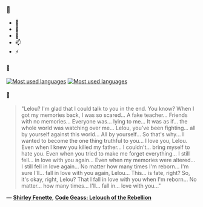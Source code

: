 ### 👋

- 🔭
- 🌱
- 💬
- 📫
- ⚡

#### 🧏

[![Most used languages](https://github-readme-stats-aynah.vercel.app/api/top-langs/?username=aynh&theme=solarized-dark&langs_count=6&layout=compact&hide_title=true)](https://github.com/anuraghazra/github-readme-stats#gh-dark-mode-only)
[![Most used languages](https://github-readme-stats-aynah.vercel.app/api/top-langs/?username=aynh&theme=solarized-light&langs_count=6&layout=compact&hide_title=true)](https://github.com/anuraghazra/github-readme-stats#gh-light-mode-only)

#### 💬

> "Lelou? I'm glad that I could talk to you in the end. You know? When I got my memories back, I was so scared... A fake teacher... Friends with no memories... Everyone was... lying to me... It was as if... the whole world was watching over me... Lelou, you've been fighting... all by yourself against this world... All by yourself... So that's why... I wanted to become the one thing truthful to you... I love you, Lelou. Even when I knew you killed my father... I couldn't... bring myself to hate you. Even when you tried to make me forget everything... I still fell... in love with you again... Even when my memories were altered... I still fell in love again... No matter how many times I'm reborn... I'm sure I'll... fall in love with you again, Lelou... This... is fate, right? So, it's okay, right, Lelou? That I fall in love with you when I'm reborn... No matter... how many times... I'll... fall in... love with you..."

&mdash; [**Shirley Fenette**](https://myanimelist.net/character.php?q=Shirley%20Fenette&cat=character), [**Code Geass: Lelouch of the Rebellion**](https://myanimelist.net/search/all?q=Code%20Geass%3A%20Lelouch%20of%20the%20Rebellion&cat=all)

